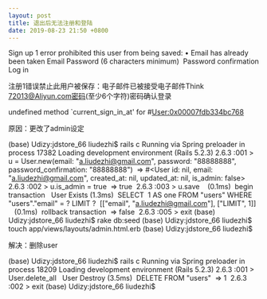 ```yaml
---
layout: post
title: 退出后无法注册和登陆
date: 2019-08-23 21:50 +0800
---
```


Sign up
1 error prohibited this user from being saved:
	• Email has already been taken
Email
Password (6 characters minimum) 
Password confirmation
Log in


注册1错误禁止此用户被保存：电子邮件已被接受电子邮件Think 72013@Aliyun.com密码(至少6个字符)密码确认登录

undefined method `current_sign_in_at' for #<User:0x00007fdb334bc768>

原因：更改了admin设定



(base) Udizy:jdstore_66 liudezhi$ rails c
Running via Spring preloader in process 17382
Loading development environment (Rails 5.2.3)
2.6.3 :001 > u = User.new(email: "a.liudezhi@gmail.com", password: "88888888", password_confirmation: "88888888")
 => #<User id: nil, email: "a.liudezhi@gmail.com", created_at: nil, updated_at: nil, is_admin: false> 
2.6.3 :002 > u.is_admin = true
 => true 
2.6.3 :003 > u.save
   (0.1ms)  begin transaction
  User Exists (1.3ms)  SELECT  1 AS one FROM "users" WHERE "users"."email" = ? LIMIT ?  [["email", "a.liudezhi@gmail.com"], ["LIMIT", 1]]
   (0.1ms)  rollback transaction
 => false 
2.6.3 :005 > exit
(base) Udizy:jdstore_66 liudezhi$ rake db:seed
(base) Udizy:jdstore_66 liudezhi$ touch app/views/layouts/admin.html.erb
(base) Udizy:jdstore_66 liudezhi$ 


解决：删除user

(base) Udizy:jdstore_66 liudezhi$ rails c
Running via Spring preloader in process 18209
Loading development environment (Rails 5.2.3)
2.6.3 :001 > User.delete_all
  User Destroy (3.5ms)  DELETE FROM "users"
 => 1 
2.6.3 :002 > exit
(base) Udizy:jdstore_66 liudezhi$
